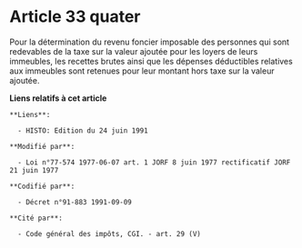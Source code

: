 # Article 33 quater

Pour la détermination du revenu foncier imposable des personnes qui sont redevables de la taxe sur la valeur ajoutée pour les
loyers de leurs immeubles, les recettes brutes ainsi que les dépenses déductibles relatives aux immeubles sont retenues pour
leur montant hors taxe sur la valeur ajoutée.

**Liens relatifs à cet article**

	**Liens**:

	  - HISTO: Edition du 24 juin 1991

	**Modifié par**:

	  - Loi n°77-574 1977-06-07 art. 1 JORF 8 juin 1977 rectificatif JORF 21 juin 1977

	**Codifié par**:

	  - Décret n°91-883 1991-09-09

	**Cité par**:

	  - Code général des impôts, CGI. - art. 29 (V)
